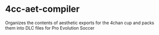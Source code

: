 # 4cc-aet-compiler
Organizes the contents of aesthetic exports for the 4chan cup and packs them into DLC files for Pro Evolution Soccer
